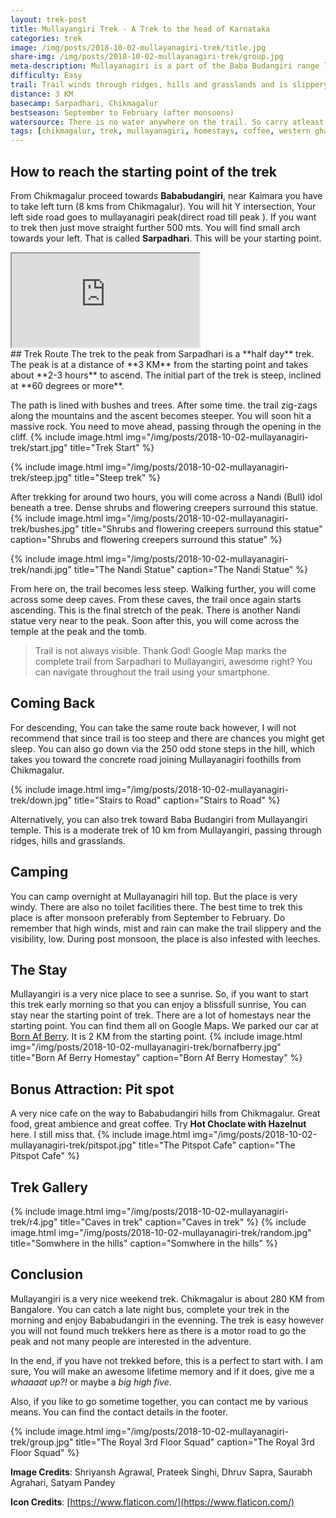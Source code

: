 ```yaml
---
layout: trek-post
title: Mullayangiri Trek - A Trek to the head of Karnataka
categories: trek
image: /img/posts/2018-10-02-mullayanagiri-trek/title.jpg
share-img: /img/posts/2018-10-02-mullayanagiri-trek/group.jpg
meta-description: Mullayanagiri is a part of the Baba Budangiri range located in Chikamagaluru (District). It is at 1,930 meters (6,330 ft) from  sea level. It is known as the highest peak in the Karnataka. Let's move on to some details.
difficulty: Easy
trail: Trail winds through ridges, hills and grasslands and is slippery in some sections
distance: 3 KM
basecamp: Sarpadhari, Chikmagalur
bestseason: September to February (after monsoons)
watersource: There is no water anywhere on the trail. So carry atleast 2L of water.
tags: [chikmagalur, trek, mullayanagiri, homestays, coffee, western ghats]
---
```


## How to reach the starting point of the trek
From Chikmagalur  proceed towards **Bababudangiri**, near Kaimara you have to take left turn (8 kms from Chikmagalur). You will hit Y intersection, Your left side road goes to mullayanagiri peak(direct road till peak ). If you want to trek then just move straight further 500 mts. You will find small arch towards your left. That is called **Sarpadhari**. This will be your starting point.
<div class="embed-responsive embed-responsive-16by9">
<iframe src="https://www.google.com/maps/embed?pb=!1m18!1m12!1m3!1d3881.4241014587974!2d75.72321901530275!3d13.386045490584864!2m3!1f0!2f0!3f0!3m2!1i1024!2i768!4f13.1!3m3!1m2!1s0x3bbad89827a0b127%3A0x4c698379558ee0e0!2sMullayanagiri+Trek+starting+point!5e0!3m2!1sen!2sin!4v1538480824875" allowfullscreen></iframe>
</div>
## Trek Route
The trek to the peak from Sarpadhari is a **half day** trek. The peak is at a distance of **3 KM** from the starting point and takes about **2-3 hours** to ascend. The initial part of the trek is steep, inclined at **60 degrees or more**.

The path is lined with bushes and trees. After some time. the trail zig-zags along the mountains and the ascent becomes steeper. You will soon hit a massive rock. You need to move ahead, passing through the opening in the cliff.
{% include image.html
            img="/img/posts/2018-10-02-mullayanagiri-trek/start.jpg"
            title="Trek Start" %}

{% include image.html
            img="/img/posts/2018-10-02-mullayanagiri-trek/steep.jpg"
            title="Steep trek" %}

After trekking for around two hours, you will come across a Nandi (Bull) idol beneath a tree. Dense shrubs and flowering creepers surround this statue.
{% include image.html
            img="/img/posts/2018-10-02-mullayanagiri-trek/bushes.jpg"
            title="Shrubs and flowering creepers surround this statue"
            caption="Shrubs and flowering creepers surround this statue" %}

{% include image.html
            img="/img/posts/2018-10-02-mullayanagiri-trek/nandi.jpg"
            title="The Nandi Statue"
            caption="The Nandi Statue" %}

From here on, the trail becomes less steep. Walking further, you will come across some deep caves. From these caves, the trail once again starts ascending. This is the final stretch of the peak. There is another Nandi statue very near to the peak. Soon after this, you will come across the temple at the peak and the tomb.

> Trail is not always visible. Thank God! Google Map marks the complete trail from Sarpadhari to Mullayangiri, awesome right? You can navigate throughout the trail using your smartphone.

## Coming Back
For descending, You can take the same route back however, I will not recommend that since trail is too steep and there are chances you might get sleep. You can also go down via the 250 odd stone steps in the hill, which takes you toward the concrete road joining Mullayanagiri foothills from Chikmagalur.

{% include image.html
            img="/img/posts/2018-10-02-mullayanagiri-trek/down.jpg"
            title="Stairs to Road"
            caption="Stairs to Road" %}

Alternatively, you can also trek toward Baba Budangiri from Mullayangiri temple. This is a moderate trek of 10 km from Mullayangiri, passing through ridges, hills and grasslands.

## Camping
You can camp overnight at Mullayanagiri hill top. But the place is very windy. There are also no toilet facilities there. The best time to trek this place is after monsoon preferably from September to February. Do remember that high winds, mist and rain can make the trail slippery and the visibility, low. During post monsoon, the place is also infested with leeches.

## The Stay
Mullayangiri is a very nice place to see a sunrise. So, if you want to start this trek early morning so that you can enjoy a blissfull sunrise, You can stay near the starting point of trek. There are a lot of homestays near the starting point. You can find them all on Google Maps. We parked our car at [Born Af Berry](http://www.bonafberry.com/). It is 2 KM from the starting point.
{% include image.html
            img="/img/posts/2018-10-02-mullayanagiri-trek/bornafberry.jpg"
            title="Born Af Berry Homestay"
            caption="Born Af Berry Homestay" %}

## Bonus Attraction: Pit spot

A very nice cafe on the way to Bababudangiri hills from Chikmagalur. Great food, great ambience and great coffee. Try **Hot Choclate with Hazelnut** here. I still miss that.
{% include image.html
            img="/img/posts/2018-10-02-mullayanagiri-trek/pitspot.jpg"
            title="The Pitspot Cafe"
            caption="The Pitspot Cafe" %}

## Trek Gallery
{% include image.html
            img="/img/posts/2018-10-02-mullayanagiri-trek/r4.jpg"
            title="Caves in trek"
            caption="Caves in trek" %}
{% include image.html
            img="/img/posts/2018-10-02-mullayanagiri-trek/random.jpg"
            title="Somwhere in the hills"
            caption="Somwhere in the hills" %}

## Conclusion
Mullayangiri is a very nice weekend trek. Chikmagalur is about 280 KM from Bangalore. You can catch a late night bus, complete your trek in the morning and enjoy Bababudangiri in the evenning. The trek is easy however you will not found much trekkers here as there is a motor road to go the peak and not many people are interested in the adventure.

In the end, if you have not trekked before, this is a perfect to start with. I am sure, You will make an awesome lifetime memory and if it does, give me a *whaaaat up?!* or maybe a *big high five*.

Also, if you like to go sometime together, you can contact me by various means. You can find the contact details in the footer.

{% include image.html
            img="/img/posts/2018-10-02-mullayanagiri-trek/group.jpg"
            title="The Royal 3rd Floor Squad"
            caption="The Royal 3rd Floor Squad" %}

**Image Credits**: Shriyansh Agrawal, Prateek Singhi, Dhruv Sapra, Saurabh Agrahari, Satyam Pandey

**Icon Credits**: [https://www.flaticon.com/](https://www.flaticon.com/)
